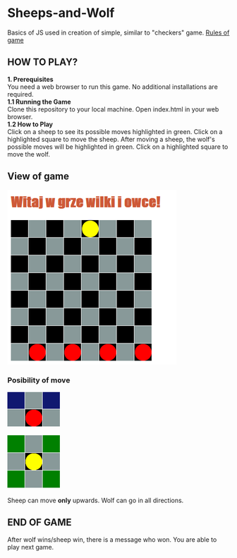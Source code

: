 # Sheeps-and-Wolf
Basics of JS  used in creation of simple, similar to "checkers" game.
<a href="https://mathcircles.org/activity/wolves-and-sheep/">Rules of game </a> </br>
## HOW TO PLAY?
<b>1. Prerequisites </b> </br>
You need a web browser to run this game. No additional installations are required. </br>
<b>1.1 Running the Game</b></br>
    Clone this repository to your local machine.
    Open index.html in your web browser. <br>
<b>1.2 How to Play</b></br>
    Click on a sheep to see its possible moves highlighted in green.
    Click on a highlighted square to move the sheep.
    After moving a sheep, the wolf's possible moves will be highlighted in green.
    Click on a highlighted square to move the wolf.

## View of game
![View of game](https://github.com/Pablo1644/Sheeps-and-Wolf/blob/main/wilkiOwce.png)
### Posibility of move 

![View of game](https://github.com/Pablo1644/Sheeps-and-Wolf/blob/main/moveOfSheep.png) </br> </br>
![View of game](https://github.com/Pablo1644/Sheeps-and-Wolf/blob/main/moveOfWolf.png) </br> </br>
Sheep can move <b>only</b> upwards. Wolf can go in all directions.

## END OF GAME
After wolf wins/sheep win, there is a message who won. You are able to play next game.
